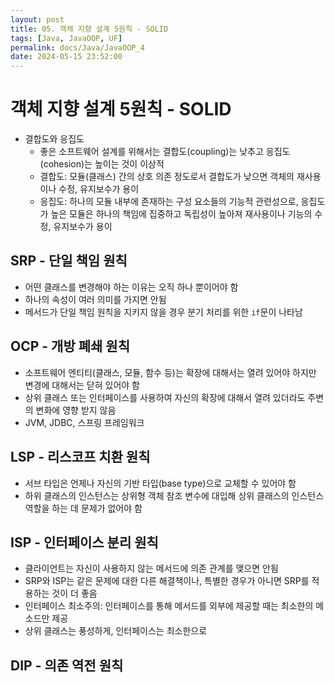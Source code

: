 ```yaml
---
layout: post
title: 05. 객체 지향 설계 5원칙 - SOLID
tags: [Java, JavaOOP, UF]
permalink: docs/Java/JavaOOP_4
date: 2024-05-15 23:52:00
---
```

# 객체 지향 설계 5원칙 - SOLID

- 결합도와 응집도
  - 좋은 소프트웨어 설계를 위해서는 결합도(coupling)는 낮추고 응집도(cohesion)는 높이는 것이 이상적
  - 결합도: 모듈(클래스) 간의 상호 의존 정도로서 결합도가 낮으면 객체의 재사용이나 수정, 유지보수가 용이
  - 응집도: 하나의 모듈 내부에 존재하는 구성 요소들의 기능적 관련성으로, 응집도가 높은 모듈은 하나의 책임에 집중하고 독립성이 높아져 재사용이나 기능의 수정, 유지보수가 용이

## SRP - 단일 책임 원칙
- 어떤 클래스를 변경해야 하는 이유는 오직 하나 뿐이어야 함
- 하나의 속성이 여러 의미를 가지면 안됨
- 메서드가 단일 책임 원칙을 지키지 않을 경우 분기 처리를 위한 `if`문이 나타남

## OCP - 개방 폐쇄 원칙
- 소프트웨어 엔티티(클래스, 모듈, 함수 등)는 확장에 대해서는 열려 있어야 하지만 변경에 대해서는 닫혀 있어야 함
- 상위 클래스 또는 인터페이스를 사용하여 자신의 확장에 대해서 열려 있더라도 주변의 변화에 영향 받지 않음
- JVM, JDBC, 스프링 프레임워크

## LSP - 리스코프 치환 원칙
- 서브 타입은 언제나 자신의 기반 타입(base type)으로 교체할 수 있어야 함
- 하위 클래스의 인스턴스는 상위형 객체 참조 변수에 대입해 상위 클래스의 인스턴스 역할을 하는 데 문제가 없어야 함

## ISP - 인터페이스 분리 원칙
- 클라이언트는 자신이 사용하지 않는 메서드에 의존 관계를 맺으면 안됨
- SRP와 ISP는 같은 문제에 대한 다른 해결책이나, 특별한 경우가 아니면 SRP를 적용하는 것이 더 좋음
- 인터페이스 최소주의: 인터페이스를 통해 메서드를 외부에 제공할 때는 최소한의 메소드만 제공
- 상위 클래스는 풍성하게, 인터페이스는 최소한으로

## DIP - 의존 역전 원칙